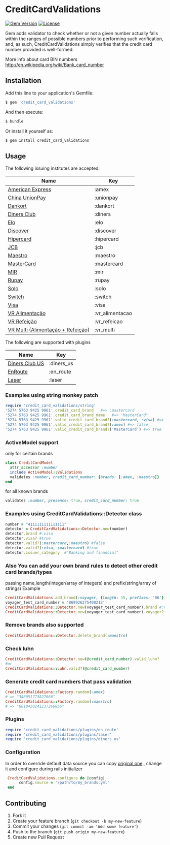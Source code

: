 # CreditCardValidations

[![Gem Version](http://img.shields.io/gem/v/credit_card_validations.svg)](https://rubygems.org/gems/credit_card_validations)
[![License](http://img.shields.io/:license-mit-blue.svg)](http://didww.mit-license.org)


Gem adds validator  to check whether or not a given number actually falls within the ranges of possible numbers prior to performing such verification, and, as such, CreditCardValidations simply verifies that the credit card number provided is well-formed.

More info about card BIN numbers http://en.wikipedia.org/wiki/Bank_card_number

## Installation

Add this line to your application's Gemfile:

```sh
$ gem 'credit_card_validations'
```

And then execute:

```sh
$ bundle
```

Or install it yourself as:

```sh
$ gem install credit_card_validations
```

## Usage


The following issuing institutes are accepted:

|    Name   |    Key     |
---------------------   | ------------|
[American Express](http://en.wikipedia.org/wiki/American_Express) | :amex
[China UnionPay](http://en.wikipedia.org/wiki/China_UnionPay)    | :unionpay
[Dankort](http://en.wikipedia.org/wiki/Dankort)      | :dankort
[Diners Club](http://en.wikipedia.org/wiki/Diners_Club_International)  | :diners
[Elo](https://pt.wikipedia.org/wiki/Elo_Participa%C3%A7%C3%B5es_S/A)      | :elo
[Discover](http://en.wikipedia.org/wiki/Discover_Card) | :discover
[Hipercard](http://pt.wikipedia.org/wiki/Hipercard) | :hipercard
[JCB](http://en.wikipedia.org/wiki/Japan_Credit_Bureau)  | :jcb
[Maestro](http://en.wikipedia.org/wiki/Maestro_%28debit_card%29)    | :maestro
[MasterCard](http://en.wikipedia.org/wiki/MasterCard)  |   :mastercard
[MIR](http://www.nspk.ru/en/cards-mir/)  |   :mir
[Rupay](http://en.wikipedia.org/wiki/RuPay) |   :rupay
[Solo](http://en.wikipedia.org/wiki/Solo_(debit_card))     | :solo
[Switch](http://en.wikipedia.org/wiki/Switch_(debit_card)) | :switch
[Visa](http://en.wikipedia.org/wiki/Visa_Inc.)      | :visa
[VR Alimentação](https://www.vr.com.br/)      | :vr_alimentacao
[VR Refeição](https://www.vr.com.br/)      | :vr_refeicao
[VR Multi (Alimentação + Refeição)](https://www.vr.com.br/)      | :vr_multi



The following are supported with plugins

|    Name   |    Key     |
---------------------   | ------------|
[Diners Club US](http://en.wikipedia.org/wiki/Diners_Club_International#MasterCard_alliance)  | :diners_us
[EnRoute](https://en.wikipedia.org/wiki/EnRoute_(credit_card)) | :en_route
[Laser](https://en.wikipedia.org/wiki/Laser_%28debit_card%29)      | :laser



### Examples using string monkey patch

```ruby
require 'credit_card_validations/string'
'5274 5763 9425 9961'.credit_card_brand   #=> :mastercard
'5274 5763 9425 9961'.credit_card_brand_name   #=> "MasterCard"
'5274 5763 9425 9961'.valid_credit_card_brand?(:mastercard, :visa) #=> true
'5274 5763 9425 9961'.valid_credit_card_brand?(:amex) #=> false
'5274 5763 9425 9961'.valid_credit_card_brand?('MasterCard') #=> true
```

### ActiveModel support

only for certain brands

```ruby
class CreditCardModel
  attr_accessor :number
  include ActiveModel::Validations
  validates :number, credit_card_number: {brands: [:amex, :maestro]}
end
```

for all known brands

```ruby
validates :number, presence: true, credit_card_number: true
```

### Examples using CreditCardValidations::Detector class

```ruby
number = "4111111111111111"
detector = CreditCardValidations::Detector.new(number)
detector.brand #:visa
detector.visa? #true
detector.valid?(:mastercard,:maestro) #false
detector.valid?(:visa, :mastercard) #true
detector.issuer_category  #"Banking and financial"
```

### Also You can add your own brand rules to detect other credit card brands/types
passing name,length(integer/array of integers) and prefix(string/array of strings)
Example

```ruby
CreditCardValidations.add_brand(:voyager, {length: 15, prefixes: '86'})
voyager_test_card_number = '869926275400212'
CreditCardValidations::Detector.new(voyager_test_card_number).brand #:voyager
CreditCardValidations::Detector.new(voyager_test_card_number).voyager? #true
```

### Remove brands also supported

```ruby
CreditCardValidations::Detector.delete_brand(:maestro)
```

### Check luhn

```ruby
CreditCardValidations::Detector.new(@credit_card_number).valid_luhn?
#or
CreditCardValidations::Luhn.valid?(@credit_card_number)
```

### Generate credit card numbers that pass validation

```ruby
CreditCardValidations::Factory.random(:amex)
# => "348051773827666"
CreditCardValidations::Factory.random(:maestro)
# => "6010430241237266856"
```

### Plugins

```ruby
require 'credit_card_validations/plugins/en_route'
require 'credit_card_validations/plugins/laser'
require 'credit_card_validations/plugins/diners_us'
```


### Configuration

In order to override default data source you can copy [original one](https://github.com/didww/credit_card_validations/blob/master/lib/data/brands.yaml) , change it and configure during rails initializer

```ruby
 CreditCardValidations.configure do |config|
      config.source = '/path/to/my_brands.yml'
 end
```


## Contributing

1. Fork it
2. Create your feature branch (`git checkout -b my-new-feature`)
3. Commit your changes (`git commit -am 'Add some feature'`)
4. Push to the branch (`git push origin my-new-feature`)
5. Create new Pull Request



